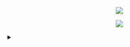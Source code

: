 <p align="center"><img src="https://github-readme-streak-stats.herokuapp.com?user=citharus&hide_border=true&ring=2f80ed&fire=2f80ed&currStreakLabel=2F80ED"></p>
<p align="center"><a href="https://wakatime.com/@citharus" target="_blank"><img src="https://github-readme-stats.vercel.app/api/wakatime?username=citharus&hide_border=true&custom_title="></a></p>
<details>
  <summary></summary>
  <p align="center"><img src="https://github-profile-trophy.vercel.app/?username=citharus&no-frame=false&no-bg=false&margin-w=15&margin-h=20&row=2&column=3"></p>
</details>
